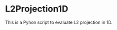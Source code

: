 # L2Projection1D
 This is  a Pyhon script to evaluate L2 projection in 1D.
 <p align="center">
  <![result](/result.png) />
</p>
